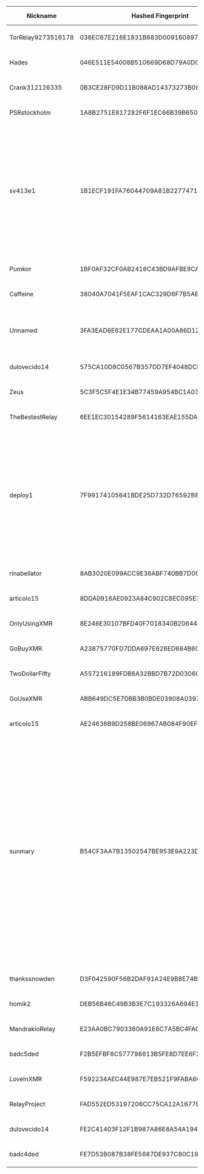 | Nickname |  Hashed Fingerprint	| Or Addresses | Contact | Running | Flags | Last Seen | First Seen | Last Restarted | Advertised Bandwidth | Platform | Version | Version Status | Recommended Version | Verified hostnames | Exit policy |
|---|---|---|---|---|---|---|---|---|---|---|---|---|---|---|---|
|TorRelay9273516178 | 036EC67E216E1831B683D009160897F085B01C07 | ["180.181.204.254:443"] | tor.relay9273516178@protonmail.com | false | Running, V2Dir, Valid | 2025-09-16 07:00:00 | 2025-09-16 05:00:00 | 2025-09-16 06:05:42 | 0 | Tor 0.4.8.17 on Linux | 0.4.8.17 | recommended | true | N/A | ["reject *:*"]|
|Hades | 046E511E54008B510669D68D79A0DC9A625951BB | ["149.202.75.107:8443","[2001:41d0:d:346b::]:8443"] | 0xF4A78C4B Paxia <paxia-tor(at)pm(dot)me> | false | Running, V2Dir, Valid | 2025-09-16 20:00:00 | 2025-09-16 17:00:00 | 2025-09-16 21:37:50 | 0 | Tor 0.4.8.18 on Linux | 0.4.8.17 | recommended | true | ["tor-relays.paxia.org"] | ["reject *:*"]|
|Crank312126335 | 0B3CE28FD9D11B088AD14373273B08AB857DC3B0 | ["91.249.201.221:9001"] | admin@example.com | true | Running, V2Dir, Valid | 2025-09-16 22:00:00 | 2025-09-16 10:00:00 | 2025-09-16 20:08:27 | 0 | Tor 0.4.8.17 on Linux | 0.4.8.17 | recommended | true | ["leasedline-static-091-249-201-221.ewe-ip-backbone.de"] | ["reject *:*"]|
|PSRstockholm | 1A8B2751E817282F6F1EC66B39B65005C5F01FA5 | ["45.154.199.188:9001","[2a09:b280:fe01:e2::a]:9001"] | Callum <me[at]psr.tf> | false | Running, Valid | 2025-09-16 18:00:00 | 2025-09-16 18:00:00 | 2025-09-16 17:45:28 | 0 | Tor 0.4.8.10 on Linux | 0.4.8.10 | recommended | true | ["45.154.199.188.hosted-by.skhron.com.ua"] | ["reject *:*"]|
|sv413e1 | 1B1ECF191FA76044709A81B22774718A59E16AC8 | ["65.87.7.198:443","[2a0f:85c1:356:5a46::1]:443"] | justintimberlake5766@outlook.com | true | Exit, Running, V2Dir, Valid | 2025-09-16 22:00:00 | 2025-09-16 03:00:00 | 2025-09-16 02:16:45 | 0 | Tor 0.4.8.16 on Linux | 0.4.8.16 | recommended | true | N/A | ["reject 0.0.0.0/8:*","reject 169.254.0.0/16:*","reject 127.0.0.0/8:*","reject 192.168.0.0/16:*","reject 10.0.0.0/8:*","reject 172.16.0.0/12:*","reject 65.87.7.198:*","reject *:25","reject *:119","reject *:135-139","reject *:445","reject *:563","reject *:1214","reject *:4661-4666","reject *:6346-6429","reject *:6699","reject *:6881-6999","accept *:*"]|
|Pumkor | 1BF0AF32CF0AB2416C43BD9AFBE9CAB17946EAB1 | ["172.238.167.193:443","[2600:3c06::2000:d6ff:fe4c:bb90]:443"] | tor @ AT @ pumkiin pa t ch <DOT) Com | true | Running, Valid | 2025-09-16 22:00:00 | 2025-09-16 05:00:00 | 2025-09-16 04:20:38 | 0 | Tor 0.4.8.17 on Linux | 0.4.8.17 | recommended | true | ["172-238-167-193.ip.linodeusercontent.com"] | ["reject *:*"]|
|Caffeine | 38040A7041F5EAF1CAC329D6F7B5AB72520D68AE | ["84.252.123.28:6070","[2a0c:2500:571:d83:79e4:80f3:65b4:564d]:6070"] | tor@torproject.org | true | Running, V2Dir, Valid | 2025-09-16 22:00:00 | 2025-09-16 20:00:00 | 2025-09-16 19:49:26 | 0 | Tor 0.4.8.17 on Linux | 0.4.8.17 | recommended | true | N/A | ["reject *:*"]|
|Unnamed | 3FA3EAD6E62E177CDEAA1A00A86D12F404D08B03 | ["218.252.16.82:9001"] | N/A | false | Running, V2Dir, Valid | 2025-09-16 14:00:00 | 2025-09-16 02:00:00 | 2025-09-16 01:00:36 | 0 | Tor 0.4.8.17 on Windows 8 [or later] | 0.4.8.17 | recommended | true | ["cm218-252-16-82.hkcable.com.hk"] | ["reject *:*"]|
|dulovecido14 | 575CA10D8C0567B357DD7EF4048DCB719E1C0E75 | ["185.104.63.99:53614"] | dulovecido14[at]gmx.com | true | Running, V2Dir, Valid | 2025-09-16 22:00:00 | 2025-09-16 08:00:00 | 2025-09-16 07:16:05 | 0 | Tor 0.4.8.17 on Linux | 0.4.8.17 | recommended | true | N/A | ["reject *:*"]|
|Zeus | 5C3F5C5F4E1E34B77459A954BC1A03E3601FD2B1 | ["149.202.75.107:443","[2001:41d0:d:346b::]:443"] | 0xF4A78C4B Paxia <paxia-tor(at)pm(dot)me> | true | Running, V2Dir, Valid | 2025-09-16 22:00:00 | 2025-09-16 17:00:00 | 2025-09-16 21:38:19 | 0 | Tor 0.4.8.18 on Linux | 0.4.8.18 | recommended | true | ["tor-relays.paxia.org"] | ["reject *:*"]|
|TheBestestRelay | 6EE1EC30154289F5614163EAE155DAA41DFA5AE5 | ["180.181.204.254:443","[2403:5803:e6b7::201]:9001"] | bitandbobsofskaza@protonmail.com | true | Running, V2Dir, Valid | 2025-09-16 22:00:00 | 2025-09-16 11:00:00 | 2025-09-16 11:09:54 | 0 | Tor 0.4.8.17 on Linux | 0.4.8.17 | recommended | true | N/A | ["reject *:*"]|
|deploy1 | 7F99174105641BDE25D732D76592B8A0E1C8A9E8 | ["173.224.219.44:443"] | Joe Bacon <joe AT phynd dot net> | true | Exit, Fast, Running, V2Dir, Valid | 2025-09-16 22:00:00 | 2025-09-16 07:00:00 | 2025-09-16 06:30:01 | 276480 | Tor 0.4.8.17 on Linux | 0.4.8.17 | recommended | true | N/A | ["reject 0.0.0.0/8:*","reject 169.254.0.0/16:*","reject 127.0.0.0/8:*","reject 192.168.0.0/16:*","reject 10.0.0.0/8:*","reject 172.16.0.0/12:*","reject 173.224.219.44:*","reject *:25","reject *:119","reject *:135-139","reject *:445","reject *:563","reject *:1214","reject *:4661-4666","reject *:6346-6429","reject *:6699","reject *:6881-6999","accept *:*"]|
|rinabellator | 8AB3020E099ACC9E36ABF740BB7D0CF84812EE6E | ["108.213.163.112:2222"] | tor@rinabel.la | true | Running, V2Dir, Valid | 2025-09-16 22:00:00 | 2025-09-16 17:00:00 | 2025-09-16 14:39:16 | 0 | Tor 0.4.8.17 on Linux | 0.4.8.17 | recommended | true | ["108-213-163-112.lightspeed.stlsmo.sbcglobal.net"] | ["reject *:*"]|
|articolo15 | 8DDA0916AE0923A84C902C8EC095E3F60AA64FFF | ["51.89.98.68:9001"] | articolo15@pm.me | false | Running, V2Dir, Valid | 2025-09-16 12:00:00 | 2025-09-16 12:00:00 | 2025-09-16 11:25:18 | 0 | Tor 0.4.8.17 on Linux | 0.4.8.17 | recommended | true | ["ns3162524.ip-51-89-98.eu"] | ["reject *:*"]|
|OnlyUsingXMR | 8E246E30107BFD40F7018340B206444D47E007A6 | ["45.8.158.156:4400"] | N/A | true | Running, Valid | 2025-09-16 22:00:00 | 2025-09-16 19:00:00 | 2025-09-16 18:36:52 | 0 | Tor 0.4.8.15 on Linux | 0.4.8.15 | recommended | true | N/A | ["reject *:*"]|
|GoBuyXMR | A23875770FD7DDA697E626ED684B6C8D60EE63E6 | ["212.192.214.137:8238"] | N/A | true | Running, Valid | 2025-09-16 22:00:00 | 2025-09-16 18:00:00 | 2025-09-16 17:45:21 | 0 | Tor 0.4.8.17 on Linux | 0.4.8.17 | recommended | true | N/A | ["reject *:*"]|
|TwoDollarFifty | A557216189FDB8A32BBD7B72D030605335DB0EB3 | ["207.244.199.199:9001"] | PleaseDontContactMe | true | Running, V2Dir, Valid | 2025-09-16 22:00:00 | 2025-09-16 14:00:00 | 2025-09-16 13:14:43 | 0 | Tor 0.4.8.10 on Linux | 0.4.8.10 | recommended | true | N/A | ["reject *:*"]|
|GoUseXMR | ABB649DC5E7DBB3B0BDE03908A03975103CE706C | ["166.88.239.11:2955"] | N/A | true | Running, Valid | 2025-09-16 22:00:00 | 2025-09-16 18:00:00 | 2025-09-16 17:47:50 | 0 | Tor 0.4.8.17 on Linux | 0.4.8.17 | recommended | true | N/A | ["reject *:*"]|
|articolo15 | AE24636B9D258BE06967AB084F90EFBF2AFA08D9 | ["51.89.98.68:9001"] | articolo15@pm.me | true | Running, V2Dir, Valid | 2025-09-16 22:00:00 | 2025-09-16 13:00:00 | 2025-09-16 12:43:19 | 0 | Tor 0.4.8.17 on Linux | 0.4.8.17 | recommended | true | ["ns3162524.ip-51-89-98.eu"] | ["reject *:*"]|
|sunmary | B54CF3AA7B13502547BE953E9A223D7E0E5C8F9F | ["108.59.12.41:9001"] | Mary Sun <sunmary@keemail.me> | true | Exit, Running, V2Dir, Valid | 2025-09-16 22:00:00 | 2025-09-16 11:00:00 | 2025-09-16 09:50:01 | 0 | Tor 0.4.8.14 on Linux | 0.4.8.14 | recommended | true | N/A | ["reject 0.0.0.0/8:*","reject 169.254.0.0/16:*","reject 127.0.0.0/8:*","reject 192.168.0.0/16:*","reject 10.0.0.0/8:*","reject 172.16.0.0/12:*","reject 108.59.12.41:*","accept *:20-21","accept *:43","accept *:53","accept *:80","accept *:110","accept *:143","accept *:220","accept *:443","accept *:873","accept *:989-990","accept *:991","accept *:992","accept *:993","accept *:995","accept *:1194","accept *:1293","accept *:3690","accept *:4321","accept *:5222-5223","accept *:5228","accept *:9418","accept *:11371","accept *:64738","reject *:*"]|
|thankssnowden | D3F042590F56B2DAF91A24E9B8E74B410DE28A97 | ["132.226.202.219:443"] | tor.albatross689@passmail.net | true | Running, Valid | 2025-09-16 22:00:00 | 2025-09-16 21:00:00 | 2025-09-16 20:22:57 | 0 | Tor 0.4.8.17 on Linux | 0.4.8.17 | recommended | true | N/A | ["reject *:*"]|
|homik2 | DEB56B46C49B3B3E7C193326A694E1AE0B39F3AA | ["135.125.202.176:9002","[2001:41d0:701:1100::a7aa]:9002"] | speszonazapka@protonmail.com | true | Running, V2Dir, Valid | 2025-09-16 22:00:00 | 2025-09-16 19:00:00 | 2025-09-16 18:04:52 | 0 | Tor 0.4.8.17 on Linux | 0.4.8.17 | recommended | true | ["vps-97841049.vps.ovh.net"] | ["reject *:*"]|
|MandrakioRelay | E23AA0BC7903360A91E6C7A5BC4FACB2F4B87EED | ["103.245.231.118:443"] | cervo.rocker932@slmail.me | true | Running, V2Dir, Valid | 2025-09-16 22:00:00 | 2025-09-16 12:00:00 | 2025-09-16 11:06:51 | 0 | Tor 0.4.8.17 on Linux | 0.4.8.17 | recommended | true | N/A | ["reject *:*"]|
|badc5ded | F2B5EFBF8C577798613B5FE8D7EE6F26DFC8A4A4 | ["116.255.1.163:9006"] | tor badc0ded com | true | Running, V2Dir, Valid | 2025-09-16 22:00:00 | 2025-09-16 12:00:00 | 2025-09-16 11:13:39 | 0 | Tor 0.4.8.17 on Linux | 0.4.8.17 | recommended | true | ["badc0ded.com"] | ["reject *:*"]|
|LoveInXMR | F592234AEC44E987E7EB521F9FABA60876688D29 | ["194.87.196.210:28823"] | N/A | true | Running, Valid | 2025-09-16 22:00:00 | 2025-09-16 19:00:00 | 2025-09-16 18:26:09 | 0 | Tor 0.4.8.17 on Linux | 0.4.8.17 | recommended | true | N/A | ["reject *:*"]|
|RelayProject | FAD552ED53197206CC75CA12A1677B2FBAEA78CA | ["85.0.197.155:443"] | contact99343@gmail.com | true | Running, V2Dir, Valid | 2025-09-16 22:00:00 | 2025-09-16 20:00:00 | 2025-09-16 18:50:51 | 0 | Tor 0.4.8.17 on Linux | 0.4.8.17 | recommended | true | ["155.197.0.85.dynamic.cust.swisscom.net"] | ["reject *:*"]|
|dulovecido14 | FE2C41403F12F1B987A86E8A54A194F3E5374D2F | ["185.104.63.99:53615"] | dulovecido14[at]gmx.com | true | Running, V2Dir, Valid | 2025-09-16 22:00:00 | 2025-09-16 08:00:00 | 2025-09-16 07:20:46 | 0 | Tor 0.4.8.17 on Linux | 0.4.8.17 | recommended | true | N/A | ["reject *:*"]|
|badc4ded | FE7D53B087B38FE5687DE937C80C198271E79049 | ["116.255.1.163:9005"] | tor badc0ded com | true | Running, V2Dir, Valid | 2025-09-16 22:00:00 | 2025-09-16 12:00:00 | 2025-09-16 11:19:21 | 0 | Tor 0.4.8.17 on Linux | 0.4.8.17 | recommended | true | ["badc0ded.com"] | ["reject *:*"]|
